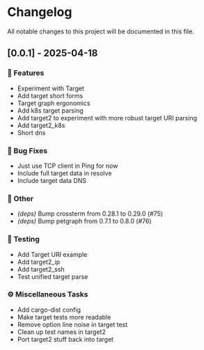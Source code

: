 # Changelog

All notable changes to this project will be documented in this file.

## [0.0.1] - 2025-04-18

### 🚀 Features

- Experiment with Target
- Add target short forms
- Target graph ergonomics
- Add k8s target parsing
- Add target2 to experiment with more robust target URI parsing
- Add target2_k8s
- Short dns

### 🐛 Bug Fixes

- Just use TCP client in Ping for now
- Include full target data in resolve
- Include target data DNS

### 💼 Other

- *(deps)* Bump crossterm from 0.28.1 to 0.29.0 (#75)
- *(deps)* Bump petgraph from 0.7.1 to 0.8.0 (#76)

### 🧪 Testing

- Add Target URI example
- Add target2_ip
- Add target2_ssh
- Test unified target parse

### ⚙️ Miscellaneous Tasks

- Add cargo-dist config
- Make target tests more readable
- Remove option line noise in target test
- Clean up test names in target2
- Port target2 stuff back into target

<!-- generated by git-cliff -->
